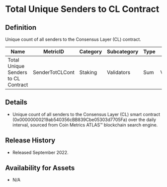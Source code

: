 # Total Unique Senders to CL Contract

## Definition

Unique count of all senders to the Consensus Layer (CL) contract.

| Name                                | MetricID        | Category | Subcategory | Type | Unit       | Interval |
| ----------------------------------- | --------------- | -------- | ----------- | ---- | ---------- | -------- |
| Total Unique Senders to CL Contract | SenderTotCLCont | Staking  | Validators  | Sum  | Validators | 1 day    |

## Details

* Unique count of all senders to the Consensus Layer (CL) smart contract (0x00000000219ab540356cBB839Cbe05303d7705Fa) over the daily interval, sourced from Coin Metrics ATLAS™ blockchain search engine.

## Release History

* Released September 2022.

## Availability for Assets

* N/A

